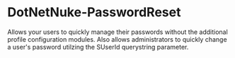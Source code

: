 DotNetNuke-PasswordReset
========================

Allows your users to quickly manage their passwords without the additional profile configuration modules. Also allows administrators to quickly change a user's password utilzing the SUserId querystring parameter.
